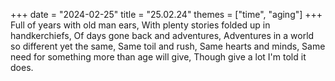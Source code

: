 +++
date = "2024-02-25"
title = "25.02.24"
themes = ["time", "aging"]
+++
Full of years with old man ears,
With plenty stories folded up in handkerchiefs,
Of days gone back and adventures,
Adventures in a world so different yet the same,
Same toil and rush,
Same hearts and minds,
Same need for something more than age will give,
Though give a lot I'm told it does.
